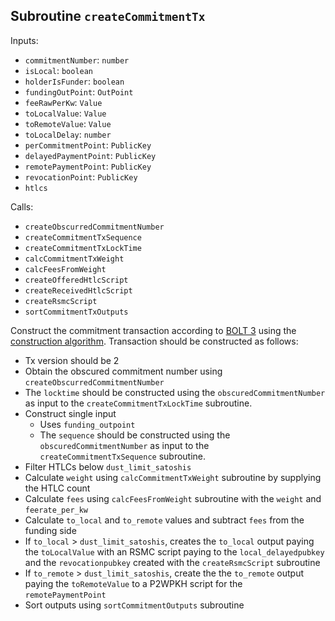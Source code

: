 ## Subroutine `createCommitmentTx`

Inputs:

-   `commitmentNumber`: `number`
-   `isLocal`: `boolean`
-   `holderIsFunder`: `boolean`
-   `fundingOutPoint`: `OutPoint`
-   `feeRawPerKw`: `Value`
-   `toLocalValue`: `Value`
-   `toRemoteValue`: `Value`
-   `toLocalDelay`: `number`
-   `perCommitmentPoint`: `PublicKey`
-   `delayedPaymentPoint`: `PublicKey`
-   `remotePaymentPoint`: `PublicKey`
-   `revocationPoint`: `PublicKey`
-   `htlcs`

Calls:

-   `createObscurredCommitmentNumber`
-   `createCommitmentTxSequence`
-   `createCommitmentTxLockTime`
-   `calcCommitmentTxWeight`
-   `calcFeesFromWeight`
-   `createOfferedHtlcScript`
-   `createReceivedHtlcScript`
-   `createRsmcScript`
-   `sortCommitmentTxOutputs`

Construct the commitment transaction according to [BOLT 3](https://github.com/lightning/bolts/blob/master/03-transactions.md#commitment-transaction) using the [construction algorithm](https://github.com/lightning/bolts/blob/master/03-transactions.md#commitment-transaction-construction). Transaction should be constructed as follows:

-   Tx version should be 2
-   Obtain the obscured commitment number using `createObscurredCommitmentNumber`
-   The `locktime` should be constructed using the `obscuredCommitmentNumber` as input to the `createCommitmentTxLockTime` subroutine.
-   Construct single input
    -   Uses `funding_outpoint`
    -   The `sequence` should be constructed using the `obscuredCommitmentNumber` as input to the `createCommitmentTxSequence` subroutine.
-   Filter HTLCs below `dust_limit_satoshis`
-   Calculate `weight` using `calcCommitmentTxWeight` subroutine by supplying the HTLC count
-   Calculate `fees` using `calcFeesFromWeight` subroutine with the `weight` and `feerate_per_kw`
-   Calculate `to_local` and `to_remote` values and subtract `fees` from the funding side
-   If `to_local` > `dust_limit_satoshis`, creates the `to_local` output paying the `toLocalValue` with an RSMC script paying to the `local_delayedpubkey` and the `revocationpubkey` created with the `createRsmcScript` subroutine
-   If `to_remote` > `dust_limit_satoshis`, create the the `to_remote` output paying the `toRemoteValue` to a P2WPKH script for the `remotePaymentPoint`
-   Sort outputs using `sortCommitmentOutputs` subroutine
